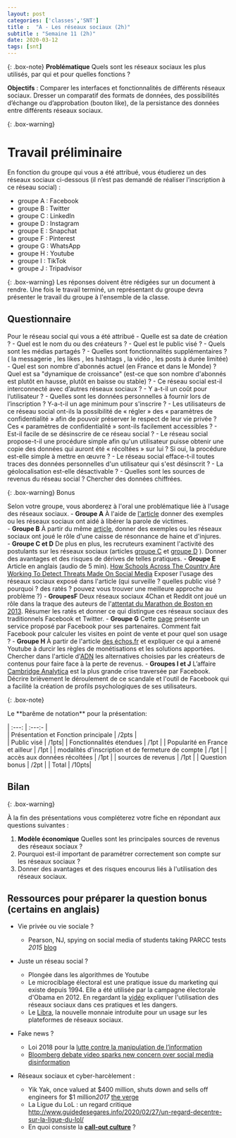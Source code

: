 ```yaml
---
layout: post 
categories: ['classes','SNT']
title :  "A - Les réseaux sociaux (2h)" 
subtitle : "Semaine 11 (2h)"
date: 2020-03-12
tags: [snt] 
---
```

 

{: .box-note} 
**Problématique** Quels sont les réseaux sociaux les plus utilisés, par qui et pour quelles fonctions ?

**Objectifs** : Comparer les interfaces et fonctionnalités de différents réseaux sociaux. Dresser un comparatif des formats de données, des possibilités d’échange ou d’approbation (bouton like), de la persistance des données entre différents réseaux sociaux.

{: .box-warning}
# Travail préliminaire 

En fonction du groupe qui vous a été attribué, vous étudierez un des réseaux sociaux ci-dessous (il n’est pas demandé de réaliser l’inscription à ce réseau social) :
- groupe A : <i class="fab fa-facebook-f"></i> Facebook
- groupe B : <i class="fab fa-twitter"></i> Twitter
- groupe C : <i class="fab fa-linkedin-in"></i> LinkedIn
- groupe D : <i class="fab fa-instagram"></i> Instagram
- groupe E : <i class="fab fa-snapchat"></i> Snapchat
- groupe F : <i class="fab fa-pinterest"></i> Pinterest
- groupe G : <i class="fab fa-whatsapp"></i> WhatsApp
- groupe H : <i class="fab fa-youtube"></i> Youtube
- groupe I : TikTok
- groupe J : <i class="fab fa-tripadvisor"></i> Tripadvisor

{: .box-warning}
Les réponses doivent être rédigées sur un document à rendre. Une fois le travail terminé, un représentant du groupe devra présenter le travail du groupe à l'ensemble de la classe. 

## Questionnaire
Pour le réseau social qui vous a été attribué
	- Quelle est sa date de création ?
	- Quel est le nom du ou des créateurs ?
	- Quel est le public visé ?
	- Quels sont les médias partagés ?
	- Quelles sont fonctionnalités supplémentaires ? ( la messagerie <i class="fas fa-envelope-open-text"></i>, les likes <i class="far fa-thumbs-up"></i>, les hashtags <i class="fas fa-hashtag"></i>, la vidéo <i class="fas fa-video"></i>, les posts à durée limitée)
	- Quel est son nombre d'abonnés actuel (en France et dans le Monde) ? Quel est sa "dynamique de croissance" (est-ce que son nombre d'abonnés est plutôt en hausse, plutôt en baisse ou stable) ?
	- Ce réseau social est-il interconnecté avec d’autres réseaux sociaux ?
	- Y a-t-il un coût pour l’utilisateur ?
	- Quelles sont les données personnelles à fournir lors de l’inscription ? Y-a-t-il un age minimum pour s'inscrire ?
	- Les utilisateurs de ce réseau social ont-ils la possibilité de &laquo; régler &raquo; des &laquo; paramètres de confidentialité &raquo; afin de pouvoir préserver le respect de leur vie privée ? Ces &laquo; paramètres de confidentialité &raquo; sont-ils facilement accessibles ?
	- Est-il facile de se désinscrire de ce réseau social ?
	- Le réseau social propose-t-il une procédure simple afin qu'un utilisateur puisse obtenir une copie des données qui auront été &laquo; récoltées &raquo; sur lui ? Si oui, la procédure est-elle simple à mettre en œuvre ?
	- Le réseau social efface-t-il toutes traces des données personnelles d'un utilisateur qui s'est désinscrit ?
	- La géolocalisation est-elle désactivable ?
	- Quelles sont les sources de revenus du réseau social ? Chercher des données chiffrées. 
	
{: .box-warning}
Bonus 

Selon votre groupe, vous aborderez à l'oral une problématique liée à l'usage des réseaux sociaux.
	- **Groupe A** À l'aide de [l'article](https://siecledigital.fr/2018/04/26/les-reseaux-sociaux-ont-ils-fini-par-eriger-une-justice-2-0/) donner des exemples ou les réseaux sociaux ont aidé à libérer la parole de victimes.  
	- **Groupe B** À partir du même [article](https://siecledigital.fr/2018/04/26/les-reseaux-sociaux-ont-ils-fini-par-eriger-une-justice-2-0/), donner des exemples ou les réseaux sociaux ont joué le rôle d'une caisse de résonnance de haine et d'injures.  
	- **Groupe C et D** De plus en plus, les recruteurs examinent l'activité des postulants sur les réseaux sociaux (articles [groupe C](https://www.latribune.fr/carrieres/les-reseaux-sociaux-un-outil-strategique-pour-les-recruteurs-1-2-766949.html) et [groupe D](https://www.latribune.fr/carrieres/recrutement-les-reseaux-sociaux-un-risque-pour-les-candidats-2-2-767128.html) ). Donner des avantages et des risques de dérives de telles pratiques.
	- **Groupe E** Article en anglais (audio de 5 min). [How Schools Across The Country Are Working To Detect Threats Made On Social Media](https://www.npr.org/2018/05/21/613117571/how-schools-across-the-country-are-working-to-detect-threats-made-on-social-medi) Exposer l'usage des réseaux sociaux exposé dans l'article (qui surveille ? quelles public visé ? pourquoi ? des ratés ? pouvez vous trouver une meilleure approche au problème ?)
	- **GroupesF** Deux réseaux sociaux 4Chan et <i class="fab fa-reddit"></i> Reddit ont joué un rôle dans la traque des auteurs de l'[attentat du Marathon de Boston en 2013](https://www.konbini.com/fr/3-0/la-traque-numerique-de-boston-en-question/). Résumer les ratés et donner ce qui distingue ces réseaux sociaux des traditionnels Facebook et Twitter.
	- **Groupe G** Cette [page](https://www.facebook.com/business/help/1150627594978290?id=429905037479832) présente un service proposé par Facebook pour ses partenaires. Comment fait Facebook pour calculer les visites en point de vente et pour quel son usage ? 
	- **Groupe H** À partir de l'article [des échos.fr](https://www.lesechos.fr/2018/01/youtube-durcit-ses-regles-de-monetisation-982095) et expliquer ce qui a amené Youtube à durcir les règles de monétisations et les solutions apportées. Chercher dans l'article d'[ADN](https://www.ladn.eu/media-mutants/reseaux-sociaux/remuneration-youtube-peut-on-encore-devenir-riche-en-lancant-sa-chaine/) les alternatives choisies par les créateurs de contenus pour faire face à la perte de revenus.
	- **Groupes I et J** L’affaire [Cambridge Analytica](https://siecledigital.fr/2018/03/23/cambridge-analytica-tout-comprendre-sur-la-plus-grande-crise-de-lhistoire-de-facebook/) est la plus grande crise traversée par Facebook. Décrire brièvement le déroulement de ce scandale et l'outil de Facebook qui a facilité la création de profils psychologiques de ses utilisateurs.

{: .box-note} 
<div class="about-container">
    <span class="about-container-header" data-toggle="collapse" data-target="#aboutcontent1" title="clicker pour dérouler"> 
            <span class="about-container-heading about-font-default about-font-cmd" markdown="1">
<i class="fas fa-bolt icon-yellow" aria-hidden="true"></i> Le **barême de notation** pour la présentation:  
            </span>  
</span>
<div class="about-container-content  collapse"  id="aboutcontent1" markdown="1">

| :---:  | :---:- |  
| Présentation  et Fonction principale | /2pts |  
| Public visé | /1pts|
| Fonctionnalités étendues | /1pt | 
| Popularité en France et ailleur | /1pt | 
| modalités d'inscription et de fermeture de compte | /1pt | 
| accès aux données récoltées | /1pt | 
| sources de revenus | /1pt |
| Question bonus | /2pt | 
| Total | /10pts|

</div>
</div>


## Bilan 
{: .box-warning}

À la fin des présentations vous compléterez votre fiche en répondant aux questions suivantes :  
1. **Modèle économique** Quelles sont les principales sources de revenus des réseaux sociaux ?
1. Pourquoi est-il important de paramétrer correctement son compte sur les réseaux sociaux ?  
1. Donner des avantages et des risques encourus liés à l'utilisation des réseaux sociaux.

## Ressources pour préparer la question bonus (certains en anglais)

- Vie privée ou vie sociale ?
	- Pearson, NJ, spying on social media of students taking PARCC tests *2015* [blog](
https://www.bobbraunsledger.com/breaking-pearson-nj-spying-on-social-media-of-students-taking-parcc-tests/)
- Juste un réseau social ?
	- Plongée dans les algorithmes de Youtube [<i class="fab fa-youtube"></i>](https://www.youtube.com/watch?v=E63Ke6Kr0Mg) 
	- Le microciblage électoral est une pratique issue du marketing qui existe depuis 1994. Elle a été utilisée par la campagne électorale d'Obama en 2012. En regardant la [vidéo](https://www.france.tv/france-5/la-fabrique-du-mensonge/la-fabrique-du-mensonge-saison-1/943623-extrait-brexit.html) expliquer l'utilisation des réseaux sociaux dans ces pratiques et les dangers.
	- Le [Libra](https://www.journaldunet.fr/patrimoine/guide-des-finances-personnelles/1438892-libra-les-premiers-elements-sur-la-future-crypto-monnaie-de-facebook-decembre-2019/), la nouvelle monnaie introduite pour un usage sur les plateformes de réseaux sociaux.
- Fake news ?
	- Loi 2018 pour la [lutte contre la manipulation de l’information](https://www.gouvernement.fr/action/lutte-contre-la-manipulation-de-l-information) 
	- [Bloomberg debate video sparks new concern over social media disinformation](https://www.theguardian.com/us-news/2020/feb/20/mike-bloomberg-debate-video-facebook-twitter-instagram)

- Réseaux sociaux et cyber-harcèlement :
	- Yik Yak, once valued at $400 million, shuts down and sells off engineers for $1 million*2017* [the verge](https://www.theverge.com/2017/4/28/15480052/yik-yak-shut-down-anonymous-messaging-app-square)
	- La Ligue du LoL : un regard critique http://www.guidedesegares.info/2020/02/27/un-regard-decentre-sur-la-ligue-du-lol/
	- En quoi consiste la [**call-out culture**](http://www.slate.fr/story/182235/internet-reseaux-sociaux-twitter-chasse-vieux-tweets-carson-king-aaron-calvin-licenciement-journaliste-ideologie) ? 






